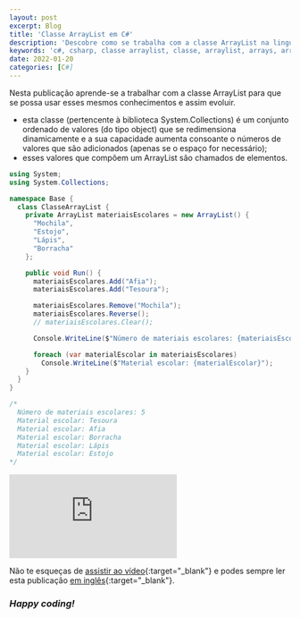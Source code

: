 ```yaml
---
layout: post
excerpt: Blog
title: 'Classe ArrayList em C#'
description: 'Descobre como se trabalha com a classe ArrayList na linguagem de programação C#. Obtém respostas às tuas dúvidas com a teoria e os exemplos apresentados.'
keywords: 'c#, csharp, classe arraylist, classe, arraylist, arrays, array, publicação'
date: 2022-01-20
categories: [C#]
---
```


Nesta publicação aprende-se a trabalhar com a classe ArrayList para que se possa usar esses mesmos conhecimentos e assim evoluir.

- esta classe (pertencente à biblioteca System.Collections) é um conjunto ordenado de valores (do tipo object) que se redimensiona dinamicamente e a sua capacidade aumenta consoante o números de valores que são adicionados (apenas se o espaço for necessário);
- esses valores que compõem um ArrayList são chamados de elementos.

```csharp
using System;
using System.Collections;

namespace Base {
  class ClasseArrayList {
    private ArrayList materiaisEscolares = new ArrayList() {
      "Mochila",
      "Estojo",
      "Lápis",
      "Borracha"
    };

    public void Run() {
      materiaisEscolares.Add("Afia");
      materiaisEscolares.Add("Tesoura");

      materiaisEscolares.Remove("Mochila");
      materiaisEscolares.Reverse();
      // materiaisEscolares.Clear();

      Console.WriteLine($"Número de materiais escolares: {materiaisEscolares.Count}");

      foreach (var materialEscolar in materiaisEscolares)
        Console.WriteLine($"Material escolar: {materialEscolar}");
    }
  }
}

/*
  Número de materiais escolares: 5
  Material escolar: Tesoura
  Material escolar: Afia
  Material escolar: Borracha
  Material escolar: Lápis
  Material escolar: Estojo
*/
```

<div class="video-container">
  <iframe src="https://www.youtube.com/embed/BKogMn09eBo" frameborder="0" allowfullscreen></iframe>
</div>

Não te esqueças de [assistir ao vídeo](https://youtu.be/BKogMn09eBo){:target="\_blank"} e podes sempre ler esta publicação [em inglês](https://nelsonsilvadev.com/blog/arraylist-class-in-csharp/){:target="\_blank"}.

### _Happy coding!_
